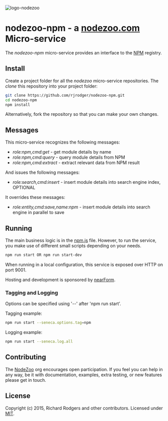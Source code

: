 ![logo-nodezoo](https://raw.githubusercontent.com/rjrodger/nodezoo-web/to-redux/client/assets/img/logo-nodezoo.png)

nodezoo-npm - a [nodezoo.com](http://nodezoo.com) Micro-service
===============================================================

The _nodezoo-npm_ micro-service provides an interface to the
[NPM](http://npmjs.org) registry.

## Install

Create a project folder for all the _nodezoo_ micro-service repositories. The _clone_ this repository into your project folder:

```sh
git clone https://github.com/rjrodger/nodezoo-npm.git
cd nodezoo-npm
npm install
```

Alternatively, fork the repository so that you can make your own changes.

## Messages

This micro-service recognizes the following messages:

   * _role:npm,cmd:get_ - get module details by name
   * _role:npm,cmd:query_ - query module details from NPM
   * _role:npm,cmd:extract_ - extract relevant data from NPM result

And issues the following messages:

   * _role:search,cmd:insert_ - insert module details into search engine index, OPTIONAL

It overrides these messages:

   * _role:entity,cmd:save,name:npm_ - insert module details into search engine in parallel to save

## Running

The main business logic is in the
[npm.js](https://github.com/rjrodger/nodezoo-npm/blob/master/npm.js)
file. However, to run the service, you make use of different small
scripts depending on your needs.

```sh
npm run start OR npm run start-dev
```

When running in a local configuration, this service is exposed over
HTTP on port 9001.

Hosting and development is sponsored by [nearForm](http://nearform.com).

### Tagging and Logging

Options can be specified using '--' after 'npm run start'.

Tagging example:
```sh
npm run start --seneca.options.tag=npm
```

Logging example:
```sh
npm run start --seneca.log.all
```

## Contributing
The [NodeZoo](http://www.nodezoo.com/) org encourages open participation. If you feel you can help in any way, be it with documentation, examples, extra testing, or new features please get in touch.

## License
Copyright (c) 2015, Richard Rodgers and other contributors.
Licensed under [MIT](./LICENSE).
